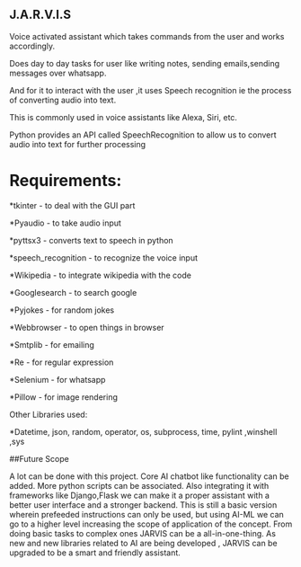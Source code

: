 ## J.A.R.V.I.S

Voice activated assistant which  takes commands from the user and works accordingly.

Does day to day tasks for user like writing notes, sending emails,sending messages over whatsapp. 

And for it to interact with the user ,it uses Speech recognition ie the process of converting audio into text. 

This is commonly used in voice assistants like Alexa, Siri, etc. 

Python provides an API called SpeechRecognition to allow us to convert audio into text for further processing


# Requirements:

*tkinter -  to deal with the GUI part

*Pyaudio - to take audio input

*pyttsx3 - converts  text to speech in python

*speech_recognition - to recognize the voice input

*Wikipedia -  to integrate wikipedia with the code

*Googlesearch -  to search google

*Pyjokes -  for random jokes

*Webbrowser -  to open things in browser

*Smtplib -  for emailing

*Re -  for regular expression

*Selenium  - for whatsapp

*Pillow -  for image rendering

Other Libraries used:

*Datetime, json, random, operator, os, subprocess, time, pylint ,winshell ,sys

##Future Scope

A lot can be done with this project. Core AI chatbot like functionality can be added. More python scripts can be associated. Also integrating  it with frameworks like Django,Flask we can make it  a proper assistant with a better user interface  and a stronger backend. This is still a basic version wherein prefeeded instructions can only be used, but using AI-ML we can go to a higher level increasing the scope of application of the concept. From doing basic tasks to complex ones JARVIS can be a all-in-one-thing.  As new and new libraries related to AI are being developed , JARVIS can be upgraded to be a  smart and friendly assistant.

